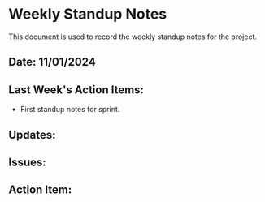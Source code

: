 # Weekly Standup Notes

This document is used to record the weekly standup notes for the project.

## Date: 11/01/2024

## Last Week's Action Items:

- First standup notes for sprint.

## Updates:

## Issues:

## Action Item:
